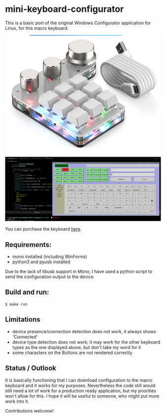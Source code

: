 # mini-keyboard-configurator
This is a basic port of the original Windows
Configurator application for Linux, for this macro keyboard:

![image](images/minikeyboard.png)
![image](images/screenshot.png)

You can purchase the keyboard [here](https://www.aliexpress.com/item/1005005066128972.html).

## Requirements:
* mono installed (including WinForms)
* python3 and pyusb installed

Due to the lack of libusb support in Mono,
I have used a python script to send the configuration
output to the device.

## Build and run:
```
$ make run
```

## Limitations
* device presence/connection detection does not work, it always shows 'Connected'
* device type detection does not work; it may work for the other keyboard types as the
  one displayed above, but don't take my word for it
* some characters on the Buttons are not rendered correctly

## Status / Outlook
It is basically functioning that I can download configuration
to the macro keyboard and it works for my purposes.
Nevertheless the code still would still need a lot of work for
a production ready application, but my priorities won't allow for this.
I hope it will be useful to someone, who might put more work into it.

Contributions welcome!
